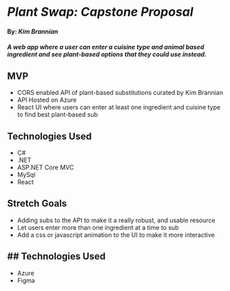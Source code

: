 # _Plant Swap: Capstone Proposal_

#### By: _*Kim Brannian*_

#### _A web app where a user can enter a cuisine type and animal based ingredient and see  plant-based options that they could use instead._

## MVP
* CORS enabled API of plant-based substitutions curated by Kim Brannian
* API Hosted on Azure
* React UI where users can enter at least one ingredient and cuisine type to find best plant-based sub

## Technologies Used
* C#
* .NET
* ASP.NET Core MVC
* MySql
* React

## Stretch Goals
* Adding subs to the API to make it a really robust, and usable resource 
* Let users enter more than one ingredient at a time to sub
* Add a css or javascript animation to the UI to make it more interactive


## ## Technologies Used
* Azure
* Figma

